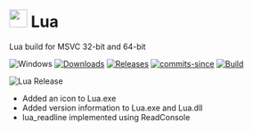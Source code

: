 <!-- ![Icon](res/lua.ico) Lua -->
# <img src="res/lua.ico" width=32/> Lua

Lua build for MSVC 32-bit and 64-bit

![Windows](https://img.shields.io/badge/platform-Windows-blue.svg)
[![Downloads](https://img.shields.io/github/downloads/RadAd/Lua/total.svg)](https://github.com/RadAd/Lua/releases/latest)
[![Releases](https://img.shields.io/github/release/RadAd/Lua.svg)](https://github.com/RadAd/Lua/releases/latest)
[![commits-since](https://img.shields.io/github/commits-since/RadAd/Lua/latest.svg)](https://github.com/RadAd/Lua/commits/master)
[![Build](https://img.shields.io/appveyor/ci/RadAd/Lua.svg)](https://ci.appveyor.com/project/RadAd/Lua)


![Lua Release](https://img.shields.io/github/v/release/lua/lua?label=Lua%205.4.7)

- Added an icon to Lua.exe
- Added version information to Lua.exe and Lua.dll
- lua_readline implemented using ReadConsole

